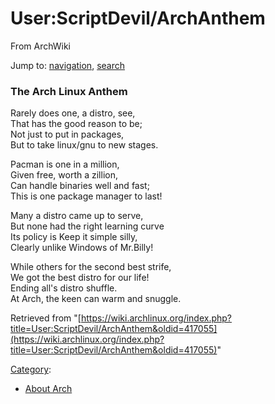 # User:ScriptDevil/ArchAnthem

From ArchWiki

Jump to: [navigation](#column-one), [search](#searchInput)

### The Arch Linux Anthem

Rarely does one, a distro, see,  
That has the good reason to be;  
Not just to put in packages,  
But to take linux/gnu to new stages.  

Pacman is one in a million,  
Given free, worth a zillion,  
Can handle binaries well and fast;  
This is one package manager to last!  

Many a distro came up to serve,  
But none had the right learning curve  
Its policy is Keep it simple silly,  
Clearly unlike Windows of Mr.Billy!  

While others for the second best strife,  
We got the best distro for our life!  
Ending all's distro shuffle.  
At Arch, the keen can warm and snuggle.  

Retrieved from "[https://wiki.archlinux.org/index.php?title=User:ScriptDevil/ArchAnthem&oldid=417055](https://wiki.archlinux.org/index.php?title=User:ScriptDevil/ArchAnthem&oldid=417055)"

[Category](/index.php/Special:Categories "Special:Categories"):

*   [About Arch](/index.php/Category:About_Arch "Category:About Arch")